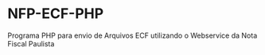NFP-ECF-PHP
===========

Programa PHP para envio de Arquivos ECF utilizando o Webservice da Nota Fiscal Paulista
